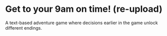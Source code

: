 # Get to your 9am on time! (re-upload)
 A text-based adventure game where decisions earlier in the game unlock different endings.
